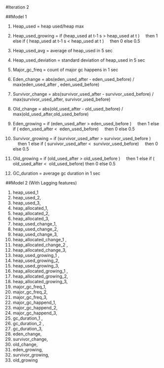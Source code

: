 #Iteration 2

##Model 1

1. Heap_used = heap used/heap max
2. Heap_used_growing =
        if (heap_used at t-1 s > heap_used at t )
        &nbsp;&nbsp;&nbsp;&nbsp;then 1
        else if ( heap_used at t-1 s < heap_used at t )
        &nbsp;&nbsp;&nbsp;&nbsp;then 0
        else 0.5

3. Heap_used_avg = average of heap_used in 5 sec
4. Heap_used_deviation = standard deviation of heap_used in 5 sec
5. Major_gc_freq = count of major gc happens in 1 sec
6. Eden_change = abs(eden_used_after - eden_used_before) / max(eden_used_after , eden_used_before)
7. Survivor_change = abs(survivor_used_after - survivor_used_before) / max(survivor_used_after, survivor_used_before)
8. Old_change = abs(old_used_after - old_used_before) / max(old_used_after,old_used_before)
9. Eden_growing =
        if (eden_used_after > eden_used_before )
        &nbsp;&nbsp;&nbsp;&nbsp;then 1
        else if ( eden_used_after <  eden_used_before)
        &nbsp;&nbsp;&nbsp;&nbsp;then 0
        else 0.5

10. Survivor_growing =
        if (survivor_used_after > survivor_used_before )
        &nbsp;&nbsp;&nbsp;&nbsp;then 1
        else if ( survivor_used_after <  survivor_used_before)
        &nbsp;&nbsp;&nbsp;&nbsp;then 0
        else 0.5

11. Old_growing =
        if (old_used_after > old_used_before )
        &nbsp;&nbsp;&nbsp;&nbsp;then 1
        else if ( old_used_after <  old_used_before)
            then 0
        else 0.5

12. GC_duration = average gc duration in 1 sec


##Model 2 (With Lagging features)

1. heap_used_1
2. heap_used_2,
3. heap_used_3,
4. heap_allocated_1,
5. heap_allocated_2,
6. heap_allocated_3,
7. heap_used_change_1,
8. heap_used_change_2,
9. heap_used_change_3,
10. heap_allocated_change_1 ,
11. heap_allocated_change_2 ,
12. heap_allocated_change_3,
13. heap_used_growing_1 ,
13. heap_used_growing_2,
14. heap_used_growing_3,
15. heap_allocated_growing_1 ,
16. heap_allocated_growing_2,
17. heap_allocated_growing_3,
18. major_gc_freq_1,
19. major_gc_freq_2,
20. major_gc_freq_3,
21. major_gc_happend_1,
22. major_gc_happend_2,
23. major_gc_happend_3,
24. gc_duration_1 ,
25. gc_duration_2 ,
26. gc_duration_3,
27. eden_change,
28. survivor_change,
29. old_change,
30. eden_growing,
31. survivor_growing,
32. old_growing





